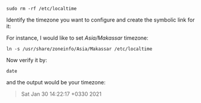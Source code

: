   `sudo rm -rf /etc/localtime`

Identify the timezone you want to configure and create the symbolic link for it:

For instance, I would like to set *Asia/Makassar* timezone:

  `ln -s /usr/share/zoneinfo/Asia/Makassar /etc/localtime`

Now verify it by:

`date`

and the output would be your timezone:

> Sat Jan 30 14:22:17 +0330 2021

